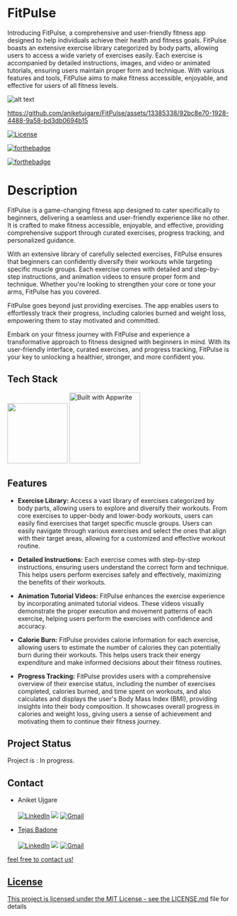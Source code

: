 
# FitPulse

Introducing FitPulse, a comprehensive and user-friendly fitness app designed to help individuals achieve their health and fitness goals. FitPulse boasts an extensive exercise library categorized by body parts, allowing users to access a wide variety of exercises easily. Each exercise is accompanied by detailed instructions, images, and video or animated tutorials, ensuring users maintain proper form and technique. With various features and tools, FitPulse aims to make fitness accessible, enjoyable, and effective for users of all fitness levels.


![alt text](https://cloud.appwrite.io/v1/storage/buckets/648a69cc3b84a00d6eac/files/648a69f1077e232deb03/view?project=64690d0eedba385967a1&mode=admin)



https://github.com/aniketujgare/FitPulse/assets/13385338/92bc8e70-1928-4488-9a58-bd3db0694b15






[![License](https://img.shields.io/badge/License-MIT-green.svg)](https://opensource.org/licenses/mit/) 

[![forthebadge](https://forthebadge.com/images/badges/built-with-love.svg)](https://forthebadge.com)

[![forthebadge](https://forthebadge.com/images/badges/built-by-developers.svg)](https://forthebadge.com)


# Description
FitPulse is a game-changing fitness app designed to cater specifically to beginners, delivering a seamless and user-friendly experience like no other. It is crafted to make fitness accessible, enjoyable, and effective, providing comprehensive support through curated exercises, progress tracking, and personalized guidance.

With an extensive library of carefully selected exercises, FitPulse ensures that beginners can confidently diversify their workouts while targeting specific muscle groups. Each exercise comes with detailed and step-by-step instructions, and animation videos to ensure proper form and technique. Whether you're looking to strengthen your core or tone your arms, FitPulse has you covered.

FitPulse goes beyond just providing exercises. The app enables users to effortlessly track their progress, including calories burned and weight loss, empowering them to stay motivated and committed. 

Embark on your fitness journey with FitPulse and experience a transformative approach to fitness designed with beginners in mind. With its user-friendly interface, curated exercises, and progress tracking, FitPulse is your key to unlocking a healthier, stronger, and more confident you.
## Tech Stack

[<img style="width: 136px;" src="https://img.shields.io/badge/Flutter-%2302569B.svg?style=for-the-badge&logo=Flutter&logoColor=white"/>](https://flutter.dev/) 
  [<img style="width: 160px;" src="https://appwrite.io/images-ee/press/badge-pink-button.svg" alt="Built with Appwrite"/>](https://appwrite.io/)


## Features

- **Exercise Library:** Access a vast library of exercises categorized by body parts, allowing users to explore and diversify their workouts. From core exercises to upper-body and lower-body workouts, users can easily find exercises that target specific muscle groups. Users can easily navigate through various exercises and select the ones that align with their target areas, allowing for a customized and effective workout routine.

- **Detailed Instructions:** Each exercise comes with step-by-step instructions, ensuring users understand the correct form and technique. This helps users perform exercises safely and effectively, maximizing the benefits of their workouts.

- **Animation Tutorial Videos:** FitPulse enhances the exercise experience by incorporating animated tutorial videos. These videos visually demonstrate the proper execution and movement patterns of each exercise, helping users perform the exercises with confidence and accuracy.

- **Calorie Burn:** FitPulse provides calorie information for each exercise, allowing users to estimate the number of calories they can potentially burn during their workouts. This helps users track their energy expenditure and make informed decisions about their fitness routines.

- **Progress Tracking:** FitPulse provides users with a comprehensive overview of their exercise status, including the number of exercises completed, calories burned, and time spent on workouts, and also calculates and displays the user's Body Mass Index (BMI), providing insights into their body composition. It showcases overall progress in calories and weight loss, giving users a sense of achievement and motivating them to continue their fitness journey.


## Project Status
Project is : In progress.




## Contact
- Aniket Ujgare <br> <br>
<a  href="https://www.linkedin.com/in/aniket-ujgare-759666212/" target="_blank"><img alt="LinkedIn" src="https://img.shields.io/badge/linkedin%20-%230077B5.svg?&style=for-the-badge&logo=linkedin&logoColor=white" /></a>
<a href="https://twitter.com/UjgareAniket" target="_blank"><img src="https://img.shields.io/badge/twitter-%2300acee.svg?&style=for-the-badge&logo=twitter&logoColor=white&alt=twitter" /></a>
<a href="mailto:aniketujgare@gmail.com"><img  alt="Gmail" src="https://img.shields.io/badge/Gmail-D14836?style=for-the-badge&logo=gmail&logoColor=white" />

- Tejas Badone <br> <br>
<a  href="https://www.linkedin.com/in/tejasbadone/" target="_blank"><img alt="LinkedIn" src="https://img.shields.io/badge/linkedin%20-%230077B5.svg?&style=for-the-badge&logo=linkedin&logoColor=white" /></a>
<a href="https://twitter.com/tejasbadone" target="_blank"><img src="https://img.shields.io/badge/twitter-%2300acee.svg?&style=for-the-badge&logo=twitter&logoColor=white&alt=twitter" /></a>
<a href="mailto:tejas.badone25@gmail.com"><img  alt="Gmail" src="https://img.shields.io/badge/Gmail-D14836?style=for-the-badge&logo=gmail&logoColor=white" />

feel free to contact us!


## License
This project is licensed under the MIT License - see the [LICENSE.md](./LICENSE) file for details


